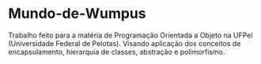 # Mundo-de-Wumpus
Trabalho feito para a matéria de Programação Orientada a Objeto na UFPel (Universidade Federal de Pelotas). Visando aplicação dos conceitos de encapsulamento, hierarquia de classes, abstração e polimorfismo.
